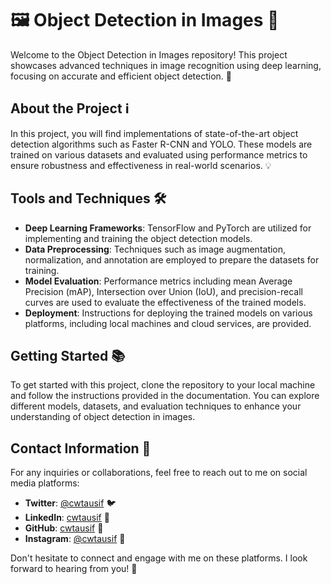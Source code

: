 # 🖼️ Object Detection in Images 🤖

Welcome to the Object Detection in Images repository! This project showcases advanced techniques in image recognition using deep learning, focusing on accurate and efficient object detection. 🚀

## About the Project ℹ️

In this project, you will find implementations of state-of-the-art object detection algorithms such as Faster R-CNN and YOLO. These models are trained on various datasets and evaluated using performance metrics to ensure robustness and effectiveness in real-world scenarios. 💡

## Tools and Techniques 🛠️

- **Deep Learning Frameworks**: TensorFlow and PyTorch are utilized for implementing and training the object detection models.
- **Data Preprocessing**: Techniques such as image augmentation, normalization, and annotation are employed to prepare the datasets for training.
- **Model Evaluation**: Performance metrics including mean Average Precision (mAP), Intersection over Union (IoU), and precision-recall curves are used to evaluate the effectiveness of the trained models.
- **Deployment**: Instructions for deploying the trained models on various platforms, including local machines and cloud services, are provided.

## Getting Started 📚

To get started with this project, clone the repository to your local machine and follow the instructions provided in the documentation. You can explore different models, datasets, and evaluation techniques to enhance your understanding of object detection in images.

## Contact Information 📲

For any inquiries or collaborations, feel free to reach out to me on social media platforms:

- **Twitter**: [@cwtausif](https://twitter.com/cwtausif) 🐦
- **LinkedIn**: [cwtausif](https://www.linkedin.com/in/cwtausif/) 👔
- **GitHub**: [cwtausif](https://github.com/cwtausif) 📁
- **Instagram**: [@cwtausif](https://www.instagram.com/cwtausif/) 📸

Don't hesitate to connect and engage with me on these platforms. I look forward to hearing from you! 🤝
